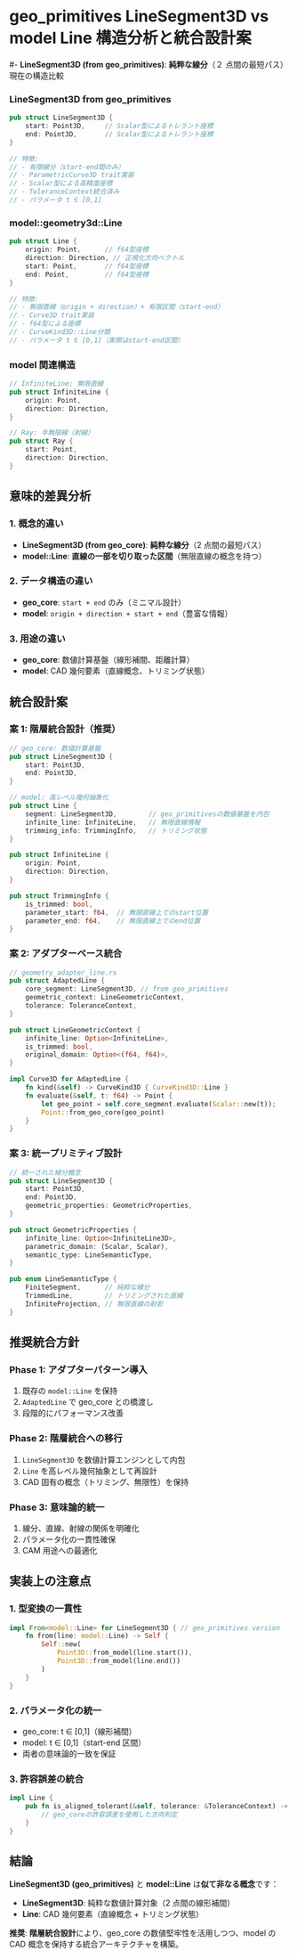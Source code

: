 # geo_primitives LineSegment3D vs model Line 構造分析と統合設計案

#- **LineSegment3D (from geo_primitives)**: **純粹な線分**（２ 点間の最短パス） 現在の構造比較

### LineSegment3D from geo_primitives

```rust
pub struct LineSegment3D {
    start: Point3D,     // Scalar型によるトレラント座標
    end: Point3D,       // Scalar型によるトレラント座標
}

// 特徴:
// - 有限線分（start-end間のみ）
// - ParametricCurve3D trait実装
// - Scalar型による高精度座標
// - ToleranceContext統合済み
// - パラメータ t ∈ [0,1]
```

### model::geometry3d::Line

```rust
pub struct Line {
    origin: Point,      // f64型座標
    direction: Direction, // 正規化方向ベクトル
    start: Point,       // f64型座標
    end: Point,         // f64型座標
}

// 特徴:
// - 無限直線（origin + direction）+ 有限区間（start-end）
// - Curve3D trait実装
// - f64型による座標
// - CurveKind3D::Line分類
// - パラメータ t ∈ [0,1]（実際はstart-end区間）
```

### model 関連構造

```rust
// InfiniteLine: 無限直線
pub struct InfiniteLine {
    origin: Point,
    direction: Direction,
}

// Ray: 半無限線（射線）
pub struct Ray {
    start: Point,
    direction: Direction,
}
```

## 意味的差異分析

### 1. 概念的違い

- **LineSegment3D (from geo_core)**: **純粋な線分**（2 点間の最短パス）
- **model::Line**: **直線の一部を切り取った区間**（無限直線の概念を持つ）

### 2. データ構造の違い

- **geo_core**: `start + end` のみ（ミニマル設計）
- **model**: `origin + direction + start + end`（豊富な情報）

### 3. 用途の違い

- **geo_core**: 数値計算基盤（線形補間、距離計算）
- **model**: CAD 幾何要素（直線概念、トリミング状態）

## 統合設計案

### 案 1: 階層統合設計（推奨）

```rust
// geo_core: 数値計算基盤
pub struct LineSegment3D {
    start: Point3D,
    end: Point3D,
}

// model: 高レベル幾何抽象化
pub struct Line {
    segment: LineSegment3D,        // geo_primitivesの数値基盤を内包
    infinite_line: InfiniteLine,   // 無限直線情報
    trimming_info: TrimmingInfo,   // トリミング状態
}

pub struct InfiniteLine {
    origin: Point,
    direction: Direction,
}

pub struct TrimmingInfo {
    is_trimmed: bool,
    parameter_start: f64,  // 無限直線上でのstart位置
    parameter_end: f64,    // 無限直線上でのend位置
}
```

### 案 2: アダプターベース統合

```rust
// geometry_adapter_line.rs
pub struct AdaptedLine {
    core_segment: LineSegment3D, // from geo_primitives
    geometric_context: LineGeometricContext,
    tolerance: ToleranceContext,
}

pub struct LineGeometricContext {
    infinite_line: Option<InfiniteLine>,
    is_trimmed: bool,
    original_domain: Option<(f64, f64)>,
}

impl Curve3D for AdaptedLine {
    fn kind(&self) -> CurveKind3D { CurveKind3D::Line }
    fn evaluate(&self, t: f64) -> Point {
        let geo_point = self.core_segment.evaluate(Scalar::new(t));
        Point::from_geo_core(geo_point)
    }
}
```

### 案 3: 統一プリミティブ設計

```rust
// 統一された線分概念
pub struct LineSegment3D {
    start: Point3D,
    end: Point3D,
    geometric_properties: GeometricProperties,
}

pub struct GeometricProperties {
    infinite_line: Option<InfiniteLine3D>,
    parametric_domain: (Scalar, Scalar),
    semantic_type: LineSemanticType,
}

pub enum LineSemanticType {
    FiniteSegment,      // 純粋な線分
    TrimmedLine,        // トリミングされた直線
    InfiniteProjection, // 無限直線の射影
}
```

## 推奨統合方針

### Phase 1: アダプターパターン導入

1. 既存の `model::Line` を保持
2. `AdaptedLine` で geo_core との橋渡し
3. 段階的にパフォーマンス改善

### Phase 2: 階層統合への移行

1. `LineSegment3D` を数値計算エンジンとして内包
2. `Line` を高レベル幾何抽象として再設計
3. CAD 固有の概念（トリミング、無限性）を保持

### Phase 3: 意味論的統一

1. 線分、直線、射線の関係を明確化
2. パラメータ化の一貫性確保
3. CAM 用途への最適化

## 実装上の注意点

### 1. 型変換の一貫性

```rust
impl From<model::Line> for LineSegment3D { // geo_primitives version
    fn from(line: model::Line) -> Self {
        Self::new(
            Point3D::from_model(line.start()),
            Point3D::from_model(line.end())
        )
    }
}
```

### 2. パラメータ化の統一

- geo_core: t ∈ [0,1]（線形補間）
- model: t ∈ [0,1]（start-end 区間）
- 両者の意味論的一致を保証

### 3. 許容誤差の統合

```rust
impl Line {
    pub fn is_aligned_tolerant(&self, tolerance: &ToleranceContext) -> bool {
        // geo_coreの許容誤差を使用した方向判定
    }
}
```

## 結論

**LineSegment3D (geo_primitives)** と **model::Line** は**似て非なる概念**です：

- **LineSegment3D**: 純粋な数値計算対象（2 点間の線形補間）
- **Line**: CAD 幾何要素（直線概念 + トリミング状態）

**推奨**: **階層統合設計**により、geo_core の数値堅牢性を活用しつつ、model の CAD 概念を保持する統合アーキテクチャを構築。
